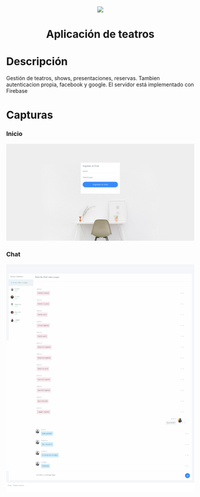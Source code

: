 <h1 align="center">
  <br>
  <img src="https://upload.wikimedia.org/wikipedia/commons/thumb/9/95/Vue.js_Logo_2.svg/1200px-Vue.js_Logo_2.svg.png" width="200">
  <br><br>
  Aplicación de teatros
  <br>
</h1>


# Descripción
Gestión de teatros, shows, presentaciones, reservas. Tambien autenticacion propia, facebook y google. El servidor está implementado con Firebase

# Capturas

### Inicio

![Image of inicio](public/assets/images/background/inicio.png)

### Chat

![Image of inicio](public/assets/images/background/chat.png)


